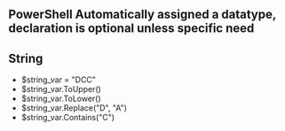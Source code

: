## PowerShell Automatically assigned a datatype, declaration is optional unless specific need

## String 
- $string_var = "DCC"
- $string_var.ToUpper()
- $string_var.ToLower()
- $string_var.Replace("D", "A")
- $string_var.Contains("C")
